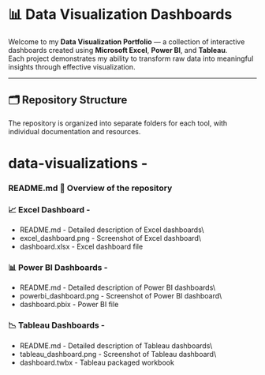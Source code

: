 
# 📊 Data Visualization Dashboards

Welcome to my **Data Visualization Portfolio** — a collection of interactive dashboards created using **Microsoft Excel**, **Power BI**, and **Tableau**.  
Each project demonstrates my ability to transform raw data into meaningful insights through effective visualization.

---

## 🗂 Repository Structure

The repository is organized into separate folders for each tool, with individual documentation and resources.

# data-visualizations - 

 ### README.md 📄 Overview of the repository 

 
### 📈 Excel Dashboard -

 - README.md -  Detailed description of Excel dashboards\
 - excel_dashboard.png - Screenshot of Excel dashboard\
 -  dashboard.xlsx -  Excel dashboard file

### 📊 Power BI Dashboards -

 - README.md - Detailed description of Power BI dashboards\
 -  powerbi_dashboard.png - Screenshot of Power BI dashboard\
 -  dashboard.pbix -  Power BI file


### 📉 Tableau Dashboards -

 -  README.md - Detailed description of Tableau dashboards\
 -  tableau_dashboard.png  - Screenshot of Tableau dashboard\
 - dashboard.twbx  - Tableau packaged workbook
